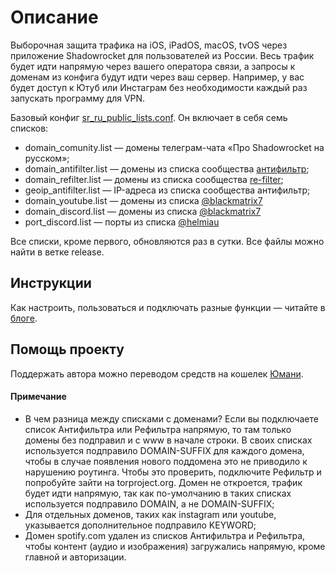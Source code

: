 # Описание
Выборочная защита трафика на iOS, iPadOS, macOS, tvOS через приложение Shadowrocket для пользователей из России. Весь трафик будет идти напрямую через вашего оператора связи, а запросы к доменам из конфига будут идти через ваш сервер. Например, у вас будет доступ к Ютуб или Инстаграм без необходимости каждый раз запускать программу для VPN.

Базовый конфиг [sr_ru_public_lists.conf](https://raw.githubusercontent.com/misha-tgshv/shadowrocket-configuration-file/refs/heads/release/conf/sr_ru_public_lists.conf). Он включает в себя семь списков:
* domain_comunity.list — домены телеграм-чата «Про Shadowrocket на русском»;
* domain_antifilter.list — домены из списка сообщества [антифильтр](https://community.antifilter.download);
* domain_refilter.list — домены из списка сообщества [re-filter](https://github.com/1andrevich/Re-filter-lists);
* geoip_antifilter.list — IP-адреса из списка сообщества антифильтр;
* domain_youtube.list — домены из списка [@blackmatrix7](https://raw.githubusercontent.com/dsvip/Quantumult-X/dec9019816ba55897c162c3dbd3ac997ac160f09/blackmatrix7/rule/Shadowrocket/YouTube.list)
* domain_discord.list — домены из списка [@blackmatrix7](https://raw.githubusercontent.com/blackmatrix7/ios_rule_script/refs/heads/master/rule/Shadowrocket/Discord/Discord.list)
* port_discord.list — порты из списка [@helmiau](https://github.com/helmiau/clashrules/blob/main/shadowrocket/Game_Discord_Ports.list)

Все списки, кроме первого, обновляются раз в сутки. Все файлы можно найти в ветке release.

## Инструкции
Как настроить, пользоваться и подключать разные функции — читайте в [блоге](https://mishatugushev.ru/blog/?go=all/shadowrocket-seamless-ios/).

## Помощь проекту
Поддержать автора можно переводом средств на кошелек [Юмани](https://yoomoney.ru/to/410015839777064).

#### Примечание
* В чем разница между списками с доменами? Если вы подключаете список Антифильтра или Рефильтра напрямую, то там только домены без подправил и с www в начале строки. В своих списках используется подправило DOMAIN-SUFFIX для каждого домена, чтобы в случае появления нового поддомена это не приводило к нарушению роутинга. Чтобы это проверить, подключите Рефильтр и попробуйте зайти на torproject.org. Домен не откроется, трафик будет идти напрямую, так как по-умолчанию в таких списках используется подправило DOMAIN, а не DOMAIN-SUFFIX;
* Для отдельных доменов, таких как instagram или youtube, указывается дополнительное подправило KEYWORD;
* Домен spotify.com удален из списков Антифильтра и Рефильтра, чтобы контент (аудио и изображения) загружались напрямую, кроме главной и авторизации.
